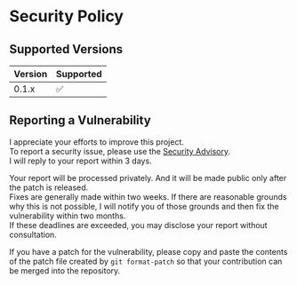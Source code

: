 # Security Policy

## Supported Versions

| Version | Supported          |
| ------- | ------------------ |
| 0.1.x   | :white_check_mark: |

## Reporting a Vulnerability

I appreciate your efforts to improve this project.  
To report a security issue, please use the [Security Advisory](https://github.com/hayatek-jp/zephpost/security/advisories).  
I will reply to your report within 3 days.  

Your report will be processed privately. And it will be made public only after the patch is released.  
Fixes are generally made within two weeks. If there are reasonable grounds why this is not possible, I will notify you of those grounds and then fix the vulnerability within two months.  
If these deadlines are exceeded, you may disclose your report without consultation.  

If you have a patch for the vulnerability, please copy and paste the contents of the patch file created by `git format-patch` so that your contribution can be merged into the repository.

